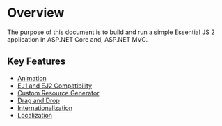 # Overview

The purpose of this document is to build and run a simple Essential JS 2 application in ASP.NET Core and,
ASP.NET MVC.

## Key Features

* [Animation](animation/)
* [EJ1 and EJ2 Compatibility](compatible-with-essential-JS1/)
* [Custom Resource Generator](custom-resource-generator/)
* [Drag and Drop](drag-and-drop/)
* [Internationalization](internationalization/)
* [Localization](localization/)
